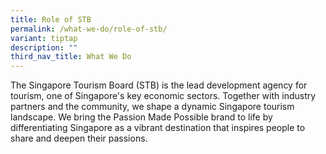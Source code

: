 ```yaml
---
title: Role of STB
permalink: /what-we-do/role-of-stb/
variant: tiptap
description: ""
third_nav_title: What We Do
---
```

<p>The Singapore Tourism Board (STB) is the lead development agency for tourism,
one of Singapore's key economic sectors. Together with industry partners
and the community, we shape a dynamic Singapore tourism landscape. We bring
the Passion Made Possible brand to life by differentiating Singapore as
a vibrant destination that inspires people to share and deepen their passions.</p>